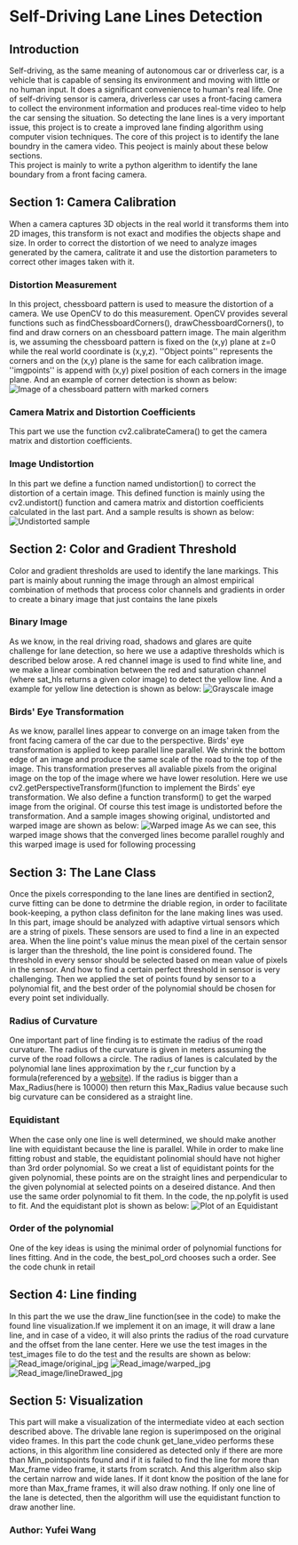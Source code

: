 Self-Driving Lane Lines Detection 
=======
Introduction
-------
Self-driving, as the same meaning of autonomous car or driverless car, is a vehicle that is capable of sensing its environment 
and moving with little or no human input. It does a significant convenience to human's real life. One of self-driving sensor is
camera, driverless car uses a front-facing camera to collect the environment information and produces real-time video to help the car sensing 
the situation. So detecting the lane lines is a very important issue, this project is to create a improved lane finding 
algorithm using computer vision techniques. The core of this project is to identify the lane boundry in the camera video. This 
peoject is mainly about these below sections.<br>
This project is mainly to write a python algerithm to identify the lane boundary from a front facing camera.

## Section 1: Camera Calibration
When a camera captures 3D objects in the real world it transforms them into 2D images, this transform is not exact and modifies
the objects shape and size. In order to correct the distortion of we need to analyze images generated by the camera, calitrate
it and use the distortion parameters to correct other images taken with it.

### Distortion Measurement
In this project, chessboard pattern is used to measure the distortion of a camera. We use OpenCV to do this measurement. 
OpenCV provides several functions such as findChessboardCorners(), drawChessboardCorners(), to find and draw corners on an
chessboard pattern image. The main algerithm is, we assuming the chessboard pattern is fixed on the (x,y) plane at z=0 while the 
real world coordinate is (x,y,z). ''Object points'' represents the corners and on the (x,y) plane is the same for each calibration
image. ''imgpoints'' is append with (x,y) pixel position of each corners in the image plane. And an example of corner detection 
is shown as below:
![Image of a chessboard pattern with marked corners](Readme_imgage/Corners_found.jpg)

### Camera Matrix and Distortion Coefficients
This part we use the function cv2.calibrateCamera() to get the camera matrix and distortion coefficients.

### Image Undistortion
In this part we define a function named undistortion() to correct the distortion of a certain image. This defined function 
is mainly using the cv2.undistort() function and camera matrix and distortion coefficients calculated in the last part. And a sample
results is shown as below:
![Undistorted sample](Read_image/Undistorted.jpg)

## Section 2: Color and Gradient Threshold
Color and gradient thresholds are used to identify the lane markings. This part is mainly about running the image through an 
almost empirical combination of methods that process color channels and gradients in order to create a binary image that just 
contains the lane pixels

### Binary Image
As we know, in the real driving road, shadows and glares are quite challenge for lane detection, so here we use a adaptive thresholds
which is described below arose.
A red channel image is used to find white line, and we make a linear combination between the red and saturation channel
(where sat_hls returns a given color image) to detect the yellow line. And a example for yellow line detection is shown as below:
![Grayscale image](Read_image/sat_hls_img.jpg)

### Birds' Eye Transformation
As we know, parallel lines appear to converge on an image taken from the front facing camera of the car due to the perspective.
Birds' eye transformation is applied to keep parallel line parallel. We shrink the bottom edge of an image and produce the same
scale of the road to the top of the image. This transformation preserves all avaliable pixels from the original image on the top
of the image where we have lower resolution.
Here we use cv2.getPerspectiveTransform()function to implement the Birds' eye transformation. We also define a function transform()
to get the warped image from the original. Of course this test image is undistorted before the transformation. And a sample images
showing original, undistorted and warped image are shown as below:
![Warped image](Read_image/warped_img.jpg)
As we can see, this warped image shows that the converged lines become parallel roughly and this warped image is used for following processing

## Section 3: The Lane Class
Once the pixels corresponding to the lane lines are dentified in section2, curve fitting can be done to detrmine the driable 
region, in order to facilitate book-keeping, a python class definiton for the lane making lines was used.
In this part, image should be analyzed with adaptive virtual sensors which are a string of pixels. These sensors are used to
find a line in an expected area. When the line point's value minus the mean pixel of the certain sensor is larger than the threshold, the line point is considered found.
The threshold in every sensor should be selected based on mean value of pixels in the sensor. And how to find a certain perfect threshold in sensor is very challenging.
Then we applied the set of points found by sensor to a polynomial fit, and the best order of the polynomial should be chosen for every point set  individually.

### Radius of Curvature
One important part of line finding is to estimate the radius of the road curvature. The radius of the curvature is given in meters assuming the curve of the road follows a circle. The radius of lanes is calculated by the polynomial lane lines approximation by the r_cur function by a formula(referenced by a [website](http://www.intmath.com/applications-differentiation/8-radius-curvature.php)). If the radius is bigger than a Max_Radius(here is 10000) then return this Max_Radius value because such big curvature can be considered as a straight line.

### Equidistant
When the case only one line is well determined, we should make another line with equidistant because the line is parallel. While in order to make line fitting robust and stable, the equidistant polinomial should have not higher than 3rd order polynomial. So we creat a list of equidistant points for the given polynomial, these points are on the straight lines and perpendicular to the given polynomial at selected points on a deseired distance. And then use the same order polynomial to fit them. In the code, the np.polyfit is used to fit. And the equidistant plot is shown as below:
![Plot of an Equidistant](Read_image/equidistant.jpg)

### Order of the polynomial
One of the key ideas is using the minimal order of polynomial functions for lines fitting. And in the code, the best_pol_ord chooses such a order. See the code chunk in retail

## Section 4: Line finding
In this part the we use the draw_line function(see in the code) to make the found line visualization.If we implement it on an image, it will draw a lane line, and in case of a video, it will also prints the radius of the road curvature and the offset from the lane center.
Here we use the test images in the test_images file to do the test and the results are shown as below:
![Read_image/original_jpg](Read_image/original_img.jpg)
![Read_image/warped_jpg](Read_image/warped.jpg)
![Read_image/lineDrawed_jpg](Read_image/lineDrawed.jpg)



## Section 5: Visualization
This part will make a visualization of the intermediate video at each section described above. The drivable lane region is superimposed on the original video frames.
In this part the code chunk get_lane_video performs these actions, in this algorithm line considered as detected only if there are more than Min_pointspoints found and if it is failed to find the line for more than Max_frame video frame, it starts from scratch. And this algerithm also skip the certain narrow and wide lanes. If it dont know the position of the lane for more than Max_frame frames, it will also draw nothing. If only one line of the lane is detected, then the algorithm will use the equidistant function to draw another line.

### Author: Yufei Wang
